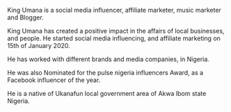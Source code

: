 King Umana is a social media influencer, affiliate marketer, music marketer and Blogger.

King Umana has created a positive impact in the affairs of local businesses, and people.
He started social media influencing, and affiliate marketing on 15th of January 2020.

He has worked with different brands and media companies, in Nigeria.

He was also Nominated for the pulse nigeria influencers Award, as a Facebook influencer of the year.

He is a native of Ukanafun local government area of Akwa Ibom state Nigeria.
